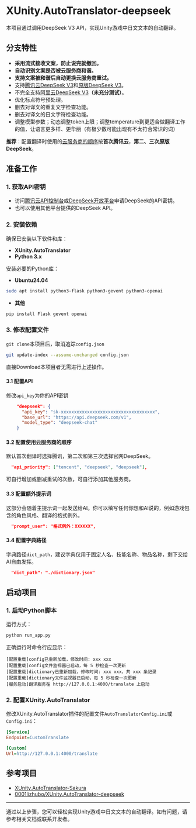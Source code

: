 
# XUnity.AutoTranslator-deepseek

本项目通过调用DeepSeek V3 API，实现Unity游戏中日文文本的自动翻译。

## 分支特性

- **采用流式接收文案，防止说完就撤回。**
- **自动识别文案是否被云服务商和谐。**
- **支持文案被和谐后自动更换云服务商重试。**
- 支持[腾讯云DeepSeek V3](https://console.cloud.tencent.com/lkeap/api)和[原版DeepSeek V3](https://platform.deepseek.com/)。
- 不完全支持[阿里云DeepSeek V3](https://bailian.console.aliyun.com/?tab=model#/api-key)**（未充分测试）**。
- 优化标点符号预处理。
- 删去对译文的重复文字检查功能。
- 删去对译文的日文字符检查功能。
- 调整模型参数；动态调整token上限；调整temperature到更适合做翻译工作的值，让语言更多样、更华丽（有极少数可能出现有不太符合常识的词）

**推荐**：配置翻译时使用的[云服务商的顺序](#jump1)按**首次腾讯云**，**第二、三次原版DeepSeek**。

## 准备工作

### 1. 获取API密钥
- 访问[腾讯云API控制台](https://console.cloud.tencent.com/lkeap/api)或[DeepSeek开放平台](https://platform.deepseek.com/)申请DeepSeek的API密钥。
- 也可以使用其他平台提供的DeepSeek API。

### 2. 安装依赖
确保已安装以下软件和库：
- **XUnity.AutoTranslator**
- **Python 3.x**

安装必要的Python库：

- **Ubuntu24.04**
```bash
sudo apt install python3-flask python3-gevent python3-openai
```
- **其他**
```bash
pip install Flask gevent openai
```

### 3. 修改配置文件
`git clone`本项目后，取消追踪`config.json`
```bash
git update-index --assume-unchanged config.json
```

直接Download本项目者无需进行上述操作。

#### 3.1 配置API
修改`api_key`为你的API密钥
```json
    "deepseek": {
      "api_key": "sk-xxxxxxxxxxxxxxxxxxxxxxxxxxxxxxxxxxxx",
      "base_url": "https://api.deepseek.com/v1",
      "model_type": "deepseek-chat"
    }
```

#### 3.2 <span id="jump1">配置使用云服务商的顺序</span>
默认首次翻译时选择腾讯，第二次和第三次选择官网DeepSeek。
```json
  "api_priority": ["tencent", "deepseek", "deepseek"],
```

可自行增加或删减重试的次数，可自行添加其他服务商。

#### 3.3 配置额外提示词
这部分会随着主提示词一起发送给AI。你可以填写任何你想和AI说的，例如游戏包含的角色风格、翻译的格式例外。
```json
  "prompt_user": "格式例外：XXXXXX",
```
#### 3.4 配置字典路径
字典路径`dict_path`，建议字典仅用于固定人名、技能名称、物品名称，剩下交给AI自由发挥。
```json
  "dict_path": "./dictionary.json"
```

## 启动项目

### 1. 启动Python脚本
运行方式：
```bash
python run_app.py
```
正确运行时命令行应显示：
```text
[配置重载]config已重新加载，修改时间: xxx xxx
[配置重载]config文件监视器已启动，每 5 秒检查一次更新
[配置重载]dictionary已重新加载，修改时间: xxx xxx，共 xxx 条记录
[配置重载]dictionary文件监视器已启动，每 5 秒检查一次更新
[服务启动]翻译服务在 http://127.0.0.1:4000/translate 上启动
```

### 2. 配置XUnity.AutoTranslator
修改XUnity.AutoTranslator插件的配置文件`AutoTranslatorConfig.ini`或`Config.ini`：
```ini
[Service]
Endpoint=CustomTranslate

[Custom]
Url=http://127.0.0.1:4000/translate
```

## 参考项目
- [XUnity.AutoTranslator-Sakura](https://github.com/as176590811/XUnity.AutoTranslator-Sakura)
- [0001lizhubo/XUnity.AutoTranslator-deepseek](https://github.com/0001lizhubo/XUnity.AutoTranslator-deepseek)

---

通过以上步骤，您可以轻松实现Unity游戏中日文文本的自动翻译。如有问题，请参考相关文档或联系开发者。

